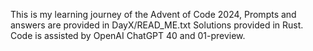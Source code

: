 This is my learning journey of the Advent of Code 2024, Prompts and answers are provided in DayX/READ_ME.txt Solutions provided in Rust.
Code is assisted by OpenAI ChatGPT 40 and 01-preview.
